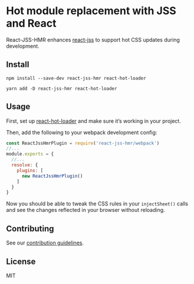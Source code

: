 # Hot module replacement with JSS and React

React-JSS-HMR enhances [react-jss][1] to support hot CSS updates during development.

## Install

```
npm install --save-dev react-jss-hmr react-hot-loader
```

```
yarn add -D react-jss-hmr react-hot-loader
```

## Usage

First, set up [react-hot-loader][2] and make sure it’s working in your project.
   
Then, add the following to your webpack development config:

```javascript 1.8
const ReactJssHmrPlugin = require('react-jss-hmr/webpack')
//...
module.exports = {
  //...
  resolve: {
    plugins: [
      new ReactJssHmrPlugin()
    ]
  }
}
```

Now you should be able to tweak the CSS rules in your `injectSheet()` calls and see the changes 
reflected in your browser without reloading.

## Contributing

See our [contribution guidelines](./contributing.md).

## License

MIT

[1]: https://github.com/cssinjs/react-jss
[2]: https://github.com/gaearon/react-hot-loader
[3]: https://lodash.com/docs#flow
[4]: https://github.com/acdlite/recompose/blob/master/docs/API.md#compose
